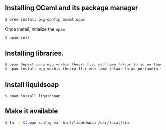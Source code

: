 ## Installing OCaml and its package manager

```bash
$ brew install pkg-config ocaml opam
```

Once install,Initialize the `opam`
```bash
$ opam init
```

## Installing libraries.
```bash
$ opam depext pcre ogg vorbis theora flac mad lame fdkaac lo ao portaudio taglib cry yojson magic
$ opam install ogg vorbis theora flac mad lame fdkaac lo ao portaudio taglib cry yojson magic
```

## Install liquidsoap
```bash
$ opam install liquidsoap
```

## Make it available
```bash
$ ln -s $(opam config var bin)/liquidsoap /usr/local/bin
```